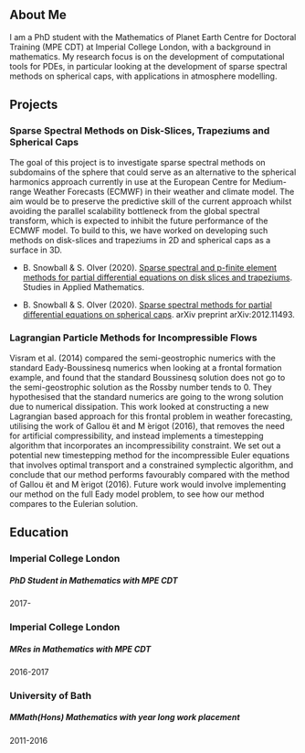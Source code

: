 ## About Me

I am a PhD student with the Mathematics of Planet Earth Centre for Doctoral Training (MPE CDT) at Imperial College London, with a background in mathematics. My research focus is on the development of computational tools for PDEs, in particular looking at the development of sparse spectral methods on spherical caps, with applications in atmosphere modelling.

## Projects

### Sparse Spectral Methods on Disk-Slices, Trapeziums and Spherical Caps

The goal of this project is to investigate sparse spectral methods on subdomains of the sphere that could serve as an alternative to the spherical harmonics approach currently in use at the European Centre for Medium-range Weather Forecasts (ECMWF) in their weather and climate model. The aim would be to preserve the predictive skill of the current approach whilst avoiding the parallel scalability bottleneck from the global spectral transform, which is expected to inhibit the future performance of the ECMWF model. To build to this, we have worked on developing such methods on disk-slices and trapeziums in 2D and spherical caps as a surface in 3D.

 - B. Snowball & S. Olver (2020). [Sparse spectral and p-finite element methods for partial differential equations on disk slices and trapeziums](https://doi.org/10.1111/sapm.12303). Studies in Applied Mathematics.

 - B. Snowball & S. Olver (2020). [Sparse spectral methods for partial differential equations on spherical caps](https://arxiv.org/pdf/2012.11493.pdf). arXiv preprint arXiv:2012.11493.

### Lagrangian Particle Methods for Incompressible Flows

Visram et al. (2014) compared the semi-geostrophic numerics with the standard Eady-Boussinesq numerics when looking at a frontal formation example, and found that the standard Boussinesq solution does not go to the semi-geostrophic solution as the Rossby number tends to 0. They hypothesised that the standard numerics are going to the wrong solution due to numerical dissipation. This work looked at constructing a new Lagrangian based approach for this frontal problem in weather forecasting, utilising the work of Gallou ̈et and M ́erigot (2016), that removes the need for artificial compressibility, and instead implements a timestepping algorithm that incorporates an incompressibility constraint. We set out a potential new timestepping method for the incompressible Euler equations that involves optimal transport and a constrained symplectic algorithm, and conclude that our method performs favourably compared with the method of Gallou ̈et and M ́erigot (2016). Future work would involve implementing our method on the full Eady model problem, to see how our method compares to the Eulerian solution.

## Education

### Imperial College London
##### PhD Student in Mathematics with MPE CDT
2017-

### Imperial College London
##### MRes in Mathematics with MPE CDT
2016-2017

### University of Bath
##### MMath(Hons) Mathematics with year long work placement
2011-2016
